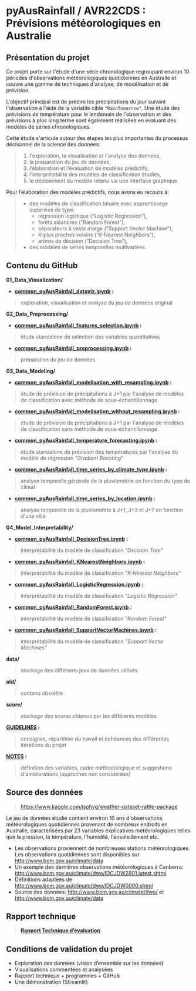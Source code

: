 # pyAusRainfall / AVR22CDS : Prévisions météorologiques en Australie

## Présentation du projet
Ce projet porte sur l'étude d'une série chronologique regroupant environ 10 périodes d'observations météorologiques quotidiennes en Australie et couvre une gamme de techniques d'analyse, de modélisation et de prévision.

L'objectif principal est de prédire les précipitations du jour suivant l'observation à l'aide de la variable cible `"RainTomorrow"`. Une étude des prévisions de température pour le lendemain de l'observation et des prévisions à plus long terme sont également réalisées en évaluant des modèles de séries chronologiques.

Cette étude s'articule autour des étapes les plus importantes du processus décisonnel de la science des données:
>1. l'exploration, la visualisation et l'analyse des données,
>1. la préparation du jeu de données,
>1. l’élaboration et l’évaluation de modèles prédictifs,
>1. l'interprétabilité des modèles de classification étudiés,
>1. le déploiement du modèle retenu via une interface graphique.

Pour l’élaboration des modèles prédictifs, nous avons eu recours à:
>- des modèles de classification binaire avec apprentissage supervisé de type:
>    - régression logistique (“Logistic Regression”),
>    - forêts aléatoires (“Random Forest”),
>    - séparateurs à vaste marge (“Support Vector Machine”),
>    - K-plus proches voisins (“K-Nearest Neighbors”),
>    - arbres de décision (“Decision Tree”),
>- des modèles de séries temporelles multivariées.

## Contenu du GitHub
**01_Data_Visualization/**
- **[common_pyAusRainfall_dataviz.ipynb](https://github.com/DataScientest-Studio/pyAusRainfall/blob/main/01_Data_Visualization/common_pyAusRainfall_dataviz.ipynb) :** 
> exploration, visualisation et analyse du jeu de données original

**02_Data_Preprocessing/**
- **[common_pyAusRainfall_features_selection.ipynb](https://github.com/DataScientest-Studio/pyAusRainfall/blob/main/02_Data_Preprocessing/common_pyAusRainfall_features_selection.ipynb) :** 
> étude standalone de sélection des variables quantitatives
- **[common_pyAusRainfall_preprocessing.ipynb](https://github.com/DataScientest-Studio/pyAusRainfall/blob/main/02_Data_Preprocessing/common_pyAusRainfall_preprocessing.ipynb) :** 
> préparation du jeu de données

**03_Data_Modeling/**
- **[common_pyAusRainfall_modelisation_with_resampling.ipynb](https://github.com/DataScientest-Studio/pyAusRainfall/blob/main/03_Data_Modeling/common_pyAusRainfall_modelisation_with_resampling.ipynb) :**
> étude de prévision de précipitations à J+1 par l'analyse de modèles de classification avec méthode de sous-échantillonnage
- **[common_pyAusRainfall_modelisation_without_resampling.ipynb](https://github.com/DataScientest-Studio/pyAusRainfall/blob/main/03_Data_Modeling/common_pyAusRainfall_modelisation_without_resampling.ipynb) :** 
> étude de prévision de précipitations à J+1 par l'analyse de modèles de classification sans méthode de sous-échantillonnage
- **[common_pyAusRainfall_temperature_forecasting.ipynb](https://github.com/DataScientest-Studio/pyAusRainfall/blob/main/03_Data_Modeling/common_pyAusRainfall_temperature_forecasting.ipynb) :** 
> étude standalone de prévision des températures par l'analyse du modèle de régression *"Gradient Boosting"*
- **[common_pyAusRainfall_time_series_by_climate_type.ipynb](https://github.com/DataScientest-Studio/pyAusRainfall/blob/main/03_Data_Modeling/common_pyAusRainfall_time_series_by_climate_type.ipynb) :** 
> analyse temporelle générale de la pluviométrie en fonction du type de climat
- **[common_pyAusRainfall_time_series_by_location.ipynb](https://github.com/DataScientest-Studio/pyAusRainfall/blob/main/03_Data_Modeling/common_pyAusRainfall_time_series_by_location.ipynb) :** 
> analyse temporelle de la pluviométrie à J+1, J+3 et J+7 en fonction d'une ville

**04_Model_Interpretability/**
- **[common_pyAusRainfall_DecisionTree.ipynb](https://github.com/DataScientest-Studio/pyAusRainfall/blob/main/04_Model_Interpretability/common_pyAusRainfall_DecisionTree.ipynb) :**
> interprétabilité du modèle de classification *"Decision Tree"*
- **[common_pyAusRainfall_KNearestNeighbors.ipynb](https://github.com/DataScientest-Studio/pyAusRainfall/blob/main/04_Model_Interpretability/common_pyAusRainfall_KNearestNeighbors.ipynb) :**
> interprétabilité du modèle de classification *"K-Nearest Neighbors"*
- **[common_pyAusRainfall_LogisticRegression.ipynb](https://github.com/DataScientest-Studio/pyAusRainfall/blob/main/04_Model_Interpretability/common_pyAusRainfall_LogisticRegression.ipynb) :**
> interprétabilité du modèle de classification *"Logistic Regression"*
- **[common_pyAusRainfall_RandomForest.ipynb](https://github.com/DataScientest-Studio/pyAusRainfall/blob/main/04_Model_Interpretability/common_pyAusRainfall_RandomForest.ipynb) :**
> interprétabilité du modèle de classification *"Random Forest"*
- **[common_pyAusRainfall_SupportVectorMachines.ipynb](https://github.com/DataScientest-Studio/pyAusRainfall/blob/main/04_Model_Interpretability/common_pyAusRainfall_SupportVectorMachines.ipynb) :**
> interprétabilité du modèle de classification *"Support Vector Machines"*
    
**data/**
> stockage des différents jeux de données utilisés

**old/**
> contenu obsolète

**score/**
> stockage des scores obtenus par les différents modèles
    
**[GUIDELINES](https://github.com/DataScientest-Studio/pyAusRainfall/blob/main/GUIDELINES.md) :**
> consignes, répartition du travail et échéances des différentes itérations du projet
    
**[NOTES](https://github.com/DataScientest-Studio/pyAusRainfall/blob/main/NOTES.md) :**
> définition des variables, cadre méthodologique et suggestions d'améliorations (approches non considérées) 
    
## Source des données
> https://www.kaggle.com/jsphyg/weather-dataset-rattle-package

Le jeu de données étudié contient environ 10 ans d'observations météorologiques quotidiennes provenant de nombreux endroits en Australie, caractérisées par 23 variables explicatives météorologiques telles que la pression, la température, l'humidité, l'ensoleillement etc.

- Les observations proviennent de nombreuses stations météorologiques. Les observations quotidiennes sont disponibles sur http://www.bom.gov.au/climate/data
- Un exemple des dernières observations météorologiques à Canberra: http://www.bom.gov.au/climate/dwo/IDCJDW2801.latest.shtml
- Définitions adaptées de http://www.bom.gov.au/climate/dwo/IDCJDW0000.shtml
- Source des données: http://www.bom.gov.au/climate/dwo/ et http://www.bom.gov.au/climate/data

## Rapport technique
> **[Rapport Technique d’évaluation](https://docs.google.com/document/d/1S6TrWBeBhRvBYoifv7e_KQCzcM46asP6mtodZ3nJNcE)**

## Conditions de validation du projet
- Exploration des données (vision d’ensemble sur les données)
- Visualisations commentées et analysées
- Rapport technique + programmes + GitHub
- Une démonstration (Streamlit)
